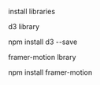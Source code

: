 install libraries

d3 library

npm install d3 --save

framer-motion lbrary

npm install framer-motion
